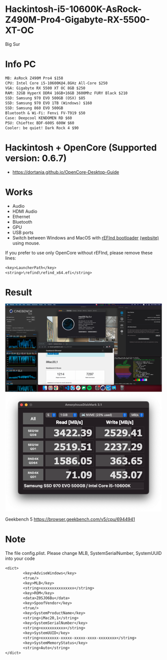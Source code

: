 # Hackintosh-i5-10600K-AsRock-Z490M-Pro4-Gigabyte-RX-5500-XT-OC
Big Sur
# Info PC

```
MB: AsRock Z490M Pro4 $158
CPU: Intel Core i5-10600K@4.8GHz All-Core $250
VGA: Gigabyte RX 5500 XT OC 8GB $250
RAM: 32GB HyperX DDR4 16GB+16GB 3600Mhz FURY Black $210
SSD: Samsung 970 EVO 500GB (OSX) $85
SSD: Samsung 970 EVO 1TB (Windows) $160
SSD: Samsung 860 EVO 500GB
Bluetooth & Wi-Fi: Fenvi FV-T919 $50
Case: Deepcool KENDOMEN RD $60
PSU: Chieftec BDF-600S 600W $60
Cooler: be quiet! Dark Rock 4 $90
```

# Hackintosh + OpenCore (Supported version: 0.6.7)

- https://dortania.github.io/OpenCore-Desktop-Guide

# Works

- Audio
- HDMI Audio
- Ethernet
- Bluetooth
- GPU
- USB ports
- Switch between Windows and MacOS with [rEFInd bootloader](https://github.com/agners/rEFInd) [(website)](https://www.rodsbooks.com/refind/) using mouse. 

If you prefer to use only OpenCore without rEFInd, please remove these lines:
```
<key>LauncherPath</key>
<string>\refind\refind_x64.efi</string>
```

# Result

![Info](/images/info.png)
![SSD](/images/ssd.png)

Geekbench 5 https://browser.geekbench.com/v5/cpu/6944941

# Note

The file config.plist. Please change MLB, SystemSerialNumber, SystemUUID into your code

```
<dict>
		<key>AdviseWindows</key>
		<true/>
		<key>MLB</key>
		<string>xxxxxxxxxxxxxxx</string>
		<key>ROM</key>
		<data>Z0SJO6Bu</data>
		<key>SpoofVendor</key>
		<true/>
		<key>SystemProductName</key>
		<string>iMac20,1</string>
		<key>SystemSerialNumber</key>
		<string>xxxxxxxxxxx</string>
		<key>SystemUUID</key>
		<string>xxxxxxxx-xxxxx-xxxxx-xxxx-xxxxxxxx</string>
		<key>SystemMemoryStatus</key>
		<string>Auto</string>
</dict>
```
